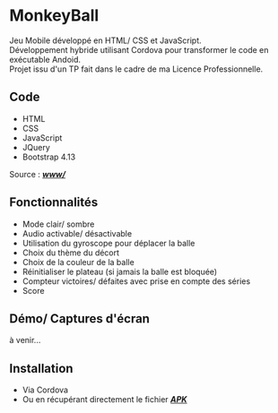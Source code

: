 
# MonkeyBall

Jeu Mobile développé en HTML/ CSS et JavaScript.  
Développement hybride utilisant Cordova pour transformer le code en exécutable Andoid.  
Projet issu d'un TP fait dans le cadre de ma Licence Professionnelle.


## Code

- HTML
- CSS
- JavaScript
- JQuery
- Bootstrap 4.13

Source : [**_www/_**](./www/)


## Fonctionnalités

- Mode clair/ sombre
- Audio activable/ désactivable
- Utilisation du gyroscope pour déplacer la balle
- Choix du thème du décort
- Choix de la couleur de la balle
- Réinitialiser le plateau (si jamais la balle est bloquée)
- Compteur victoires/ défaites avec prise en compte des séries
- Score


## Démo/ Captures d'écran

à venir...


## Installation

 - Via Cordova
 - Ou en récupérant directement le fichier [**_APK_**](./platforms/android/app/build/outputs/apk/debug/app-debug.apk)

